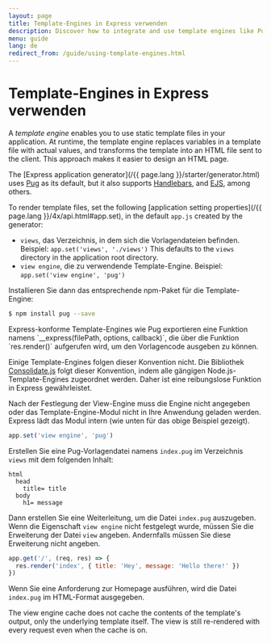 ```yaml
---
layout: page
title: Template-Engines in Express verwenden
description: Discover how to integrate and use template engines like Pug, Handlebars, and EJS with Express.js to render dynamic HTML pages efficiently.
menu: guide
lang: de
redirect_from: /guide/using-template-engines.html
---
```


# Template-Engines in Express verwenden

A _template engine_ enables you to use static template files in your application. At runtime, the template engine replaces
variables in a template file with actual values, and transforms the template into an HTML file sent to the client.
This approach makes it easier to design an HTML page.

The [Express application generator](/{{ page.lang }}/starter/generator.html) uses [Pug](https://pugjs.org/api/getting-started.html) as its default, but it also supports [Handlebars](https://www.npmjs.com/package/handlebars), and [EJS](https://www.npmjs.com/package/ejs), among others.

To render template files, set the following [application setting properties](/{{ page.lang }}/4x/api.html#app.set), in the default `app.js` created by the generator:

- `views`, das Verzeichnis, in dem sich die Vorlagendateien befinden. Beispiel: `app.set('views', './views')`
  This defaults to the `views` directory in the application root directory.
- `view engine`, die zu verwendende Template-Engine. Beispiel: `app.set('view engine', 'pug')`

Installieren Sie dann das entsprechende npm-Paket für die Template-Engine:

```bash
$ npm install pug --save
```

<div class="doc-box doc-notice" markdown="1">Express-konforme Template-Engines wie Pug exportieren eine Funktion namens `__express(filePath, options, callback)`, die über die Funktion `res.render()` aufgerufen wird, um den Vorlagencode ausgeben zu können.

Einige Template-Engines folgen dieser Konvention nicht. Die Bibliothek [Consolidate.js](https://www.npmjs.org/package/consolidate) folgt dieser Konvention, indem alle gängigen Node.js-Template-Engines zugeordnet werden. Daher ist eine reibungslose Funktion in Express gewährleistet.

</div>

Nach der Festlegung der View-Engine muss die Engine nicht angegeben oder das Template-Engine-Modul nicht in Ihre Anwendung geladen werden. Express lädt das Modul intern (wie unten für das obige Beispiel gezeigt).

```js
app.set('view engine', 'pug')
```

Erstellen Sie eine Pug-Vorlagendatei namens `index.pug` im Verzeichnis `views` mit dem folgenden Inhalt:

```pug
html
  head
    title= title
  body
    h1= message
```

Dann erstellen Sie eine Weiterleitung, um die Datei `index.pug` auszugeben. Wenn die Eigenschaft `view engine` nicht festgelegt wurde, müssen Sie die Erweiterung der Datei `view` angeben. Andernfalls müssen Sie diese Erweiterung nicht angeben.

```js
app.get('/', (req, res) => {
  res.render('index', { title: 'Hey', message: 'Hello there!' })
})
```

Wenn Sie eine Anforderung zur Homepage ausführen, wird die Datei `index.pug` im HTML-Format ausgegeben.

The view engine cache does not cache the contents of the template's output, only the underlying template itself. The view is still re-rendered with every request even when the cache is on.
